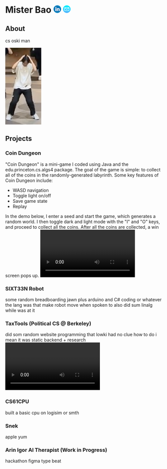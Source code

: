 # Mister Bao  [![linkedin](img/linkedin.png)](http://linkedin.com/in/alan-bao/)  <a href="mailto:alanb@berkeley.edu">![email](img/email.png)</a>

## About
cs oski man


![joever](/img/itsjoever.png)

## Projects
### Coin Dungeon
"Coin Dungeon" is a mini-game I coded using Java and the edu.princeton.cs.algs4 package. The goal of the game is simple: to collect all of the coins in the randomly-generated labyrinth. Some key features of Coin Dungeon include:
- WASD navigation
- Toggle light on/off
- Save game state
- Replay

In the demo below, I enter a seed and start the game, which generates a random world. I then toggle dark and light mode with the "I" and "O" keys, and proceed to collect all the coins. After all the coins are collected, a win screen pops up.
![coindungeon](/vid/coindungeon.mp4)

### SIXT33N Robot
some random breadboarding jawn plus arduino and C# coding or whatever the lang was that make robot move when spoken to also did sum linalg while was at it

### TaxTools (Political CS @ Berkeley)
did som random website programming that lowki had no clue how to do i mean it was static
backend + research
![PCSTaxTools](/vid/pcstaxtools.mp4)

### CS61CPU
built a basic cpu on logisim or smth

### Snek
apple yum

### Arin Igor AI Therapist (Work in Progress)
hackathon figma type beat
